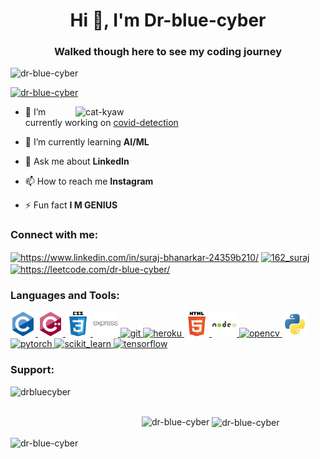 <h1 align="center">Hi 👋, I'm Dr-blue-cyber</h1>
<h3 align="center">Walked though here to see my coding journey</h3>

<p align="left"> <img src="https://komarev.com/ghpvc/?username=dr-blue-cyber&label=Profile%20views&color=0e75b6&style=flat" alt="dr-blue-cyber" /> </p>

<p align="left"> <a href="https://github.com/ryo-ma/github-profile-trophy"><img src="https://github-profile-trophy.vercel.app/?username=dr-blue-cyber" alt="dr-blue-cyber" /></a> </p>

<img align="right" alt="cat-kyaw" width="400" src="https://user-images.githubusercontent.com/85605208/135983290-9cf97814-7539-41c8-bbd1-f187f9b7bcb4.gif" >
 


- 🔭 I’m currently working on [covid-detection](https://github.com/Dr-blue-cyber/covid-detection)

- 🌱 I’m currently learning **AI/ML**

- 💬 Ask me about **LinkedIn**

- 📫 How to reach me **Instagram**

- ⚡ Fun fact **I M GENIUS**

<h3 align="left">Connect with me:</h3>
<p align="left">
<a href="https://linkedin.com/in/suraj-bhanarkar-24359b210/" target="blank"><img align="center" src="https://raw.githubusercontent.com/rahuldkjain/github-profile-readme-generator/master/src/images/icons/Social/linked-in-alt.svg" alt="https://www.linkedin.com/in/suraj-bhanarkar-24359b210/" height="30" width="40" /></a>
<a href="https://www.codechef.com/users/suraj_162" target="blank"><img align="center" src="https://cdn.jsdelivr.net/npm/simple-icons@3.1.0/icons/codechef.svg" alt="162_suraj" height="30" width="40" /></a>
<a href="https://www.leetcode.com/dr-blue-cyber/" target="blank"><img align="center" src="https://raw.githubusercontent.com/rahuldkjain/github-profile-readme-generator/master/src/images/icons/Social/leet-code.svg" alt="https://leetcode.com/dr-blue-cyber/" height="30" width="40" /></a>
</p>

<h3 align="left">Languages and Tools:</h3>
<p align="left"> <a href="https://www.cprogramming.com/" target="_blank"> <img src="https://raw.githubusercontent.com/devicons/devicon/master/icons/c/c-original.svg" alt="c" width="40" height="40"/> </a> <a href="https://www.w3schools.com/cpp/" target="_blank"> <img src="https://raw.githubusercontent.com/devicons/devicon/master/icons/cplusplus/cplusplus-original.svg" alt="cplusplus" width="40" height="40"/> </a> <a href="https://www.w3schools.com/css/" target="_blank"> <img src="https://raw.githubusercontent.com/devicons/devicon/master/icons/css3/css3-original-wordmark.svg" alt="css3" width="40" height="40"/> </a> <a href="https://expressjs.com" target="_blank"> <img src="https://raw.githubusercontent.com/devicons/devicon/master/icons/express/express-original-wordmark.svg" alt="express" width="40" height="40"/> </a> <a href="https://git-scm.com/" target="_blank"> <img src="https://www.vectorlogo.zone/logos/git-scm/git-scm-icon.svg" alt="git" width="40" height="40"/> </a> <a href="https://heroku.com" target="_blank"> <img src="https://www.vectorlogo.zone/logos/heroku/heroku-icon.svg" alt="heroku" width="40" height="40"/> </a> <a href="https://www.w3.org/html/" target="_blank"> <img src="https://raw.githubusercontent.com/devicons/devicon/master/icons/html5/html5-original-wordmark.svg" alt="html5" width="40" height="40"/> </a> <a href="https://nodejs.org" target="_blank"> <img src="https://raw.githubusercontent.com/devicons/devicon/master/icons/nodejs/nodejs-original-wordmark.svg" alt="nodejs" width="40" height="40"/> </a> <a href="https://opencv.org/" target="_blank"> <img src="https://www.vectorlogo.zone/logos/opencv/opencv-icon.svg" alt="opencv" width="40" height="40"/> </a> <a href="https://www.python.org" target="_blank"> <img src="https://raw.githubusercontent.com/devicons/devicon/master/icons/python/python-original.svg" alt="python" width="40" height="40"/> </a> <a href="https://pytorch.org/" target="_blank"> <img src="https://www.vectorlogo.zone/logos/pytorch/pytorch-icon.svg" alt="pytorch" width="40" height="40"/> </a> <a href="https://scikit-learn.org/" target="_blank"> <img src="https://upload.wikimedia.org/wikipedia/commons/0/05/Scikit_learn_logo_small.svg" alt="scikit_learn" width="40" height="40"/> </a> <a href="https://www.tensorflow.org" target="_blank"> <img src="https://www.vectorlogo.zone/logos/tensorflow/tensorflow-icon.svg" alt="tensorflow" width="40" height="40"/> </a> </p>

<h3 align="left">Support:</h3>
<p><a href="https://www.buymeacoffee.com/drbluecyber"> <img align="left" src="https://cdn.buymeacoffee.com/buttons/v2/default-yellow.png" height="50" width="210" alt="drbluecyber" /></a></p><br><br>

<p><img align="left" src="https://github-readme-stats.vercel.app/api/top-langs?username=dr-blue-cyber&show_icons=true&locale=en&layout=compact" alt="dr-blue-cyber" /></p>

<p>&nbsp;<img align="center" src="https://github-readme-stats.vercel.app/api?username=dr-blue-cyber&show_icons=true&locale=en" alt="dr-blue-cyber" /></p>

<p><img align="center" src="https://github-readme-streak-stats.herokuapp.com/?user=dr-blue-cyber&" alt="dr-blue-cyber" /></p>
